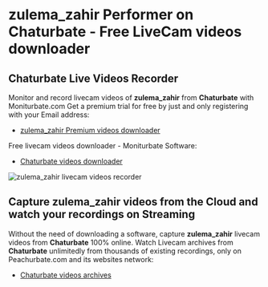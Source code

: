 # zulema_zahir Performer on Chaturbate - Free LiveCam videos downloader

## Chaturbate Live Videos Recorder

Monitor and record livecam videos of **zulema_zahir** from **Chaturbate** with Moniturbate.com
Get a premium trial for free by just and only registering with your Email address:
* [zulema_zahir Premium videos downloader](https://moniturbate.com/request-demo-licence-key.html)

Free livecam videos downloader - Moniturbate Software:
* [Chaturbate videos downloader](https://moniturbate.com/moniturbate-download-software.html)

![zulema_zahir livecam videos recorder](https://peachurnet.com/templates/moniturbate-software.png)


## Capture zulema_zahir videos from the Cloud and watch your recordings on Streaming

Without the need of downloading a software, capture **zulema_zahir** livecam videos from **Chaturbate** 100% online.
Watch Livecam archives from **Chaturbate** unlimitedly from thousands of existing recordings, only on Peachurbate.com and its websites network:
* [Chaturbate videos archives](https://peachurnet.com/)